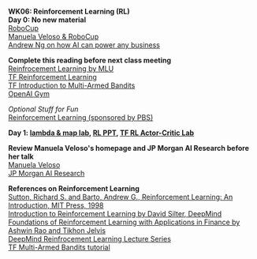 **WK06: Reinforcement Learning (RL)**  
**Day 0: No new material**  
[RoboCup](https://www.robocup.org/a_brief_history_of_robocup)  
[Manuela Veloso & RoboCup](https://www.youtube.com/watch?v=tAd1IeovyY8)  
[Andrew Ng on how AI can power any business](https://www.ted.com/talks/andrew_ng_how_ai_could_empower_any_business?language=en)  

**Complete this reading before next class meeting**  
[Reinfrocement Learning by MLU](https://mlu-explain.github.io/reinforcement-learning/)  
[TF Reinforcement Learning](https://www.tensorflow.org/agents/tutorials/0_intro_rl)  
[TF Introduction to Multi-Armed Bandits](https://www.tensorflow.org/agents/tutorials/intro_bandit)  
[OpenAI Gym](https://openai.com/blog/openai-gym-beta/)

*Optional Stuff for Fun*  
[Reinforcement Learning (sponsored by PBS)](https://www.youtube.com/watch?v=nIgIv4IfJ6s&list=PL8dPuuaLjXtO65LeD2p4_Sb5XQ51par_b&index=10)  

**Day 1: [lambda & map lab](https://colab.research.google.com/drive/18hEb8oVn7bghj5HkCg6HziRxVH8s78vT?usp=sharing), [RL PPT](https://www.dropbox.com/s/je3r00ft8xfoa2r/06-0%20Reinforcement%20Learning.pptx?dl=0), [TF RL Actor-Critic Lab](https://colab.research.google.com/drive/15V79kVzErQA9pVt2a47Ezvt2QVDKc2oV?usp=sharing)**  

**Review Manuela Veloso's homepage and JP Morgan AI Research before her talk**  
[Manuela Veloso](http://www.cs.cmu.edu/~mmv/)  
[JP Morgan AI Research](https://www.jpmorgan.com/technology/artificial-intelligence)  

**References on Reinforcement Learning**  
[Sutton, Richard S. and Barto, Andrew G., Reinforcement Learning: An Introduction, MIT Press, 1998](http://www.incompleteideas.net/book/the-book-2nd.html)  
[Introduction to Reinforcement Learning by David Silter, DeepMind](https://www.deepmind.com/learning-resources/introduction-to-reinforcement-learning-with-david-silver)  
[Foundations of Reinforcement Learning with Applications in Finance by Ashwin Rao and Tikhon Jelvis](https://stanford.edu/~ashlearn/RLForFinanceBook/book.pdf)  
[DeepMind Reinfrocement Learning Lecture Series](https://www.deepmind.com/learning-resources/reinforcement-learning-lecture-series-2021)  
[TF Multi-Armed Bandits tutorial](https://colab.research.google.com/github/tensorflow/agents/blob/master/docs/tutorials/bandits_tutorial.ipynb)   

